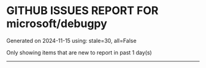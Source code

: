 
# GITHUB ISSUES REPORT FOR microsoft/debugpy


Generated on 2024-11-15 using: stale=30, all=False


Only showing items that are new to report in past 1 day(s)


---




















